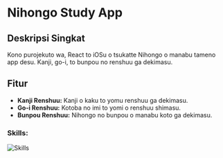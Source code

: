 # **Nihongo Study App**

## **Deskripsi Singkat**

Kono purojekuto wa, React to iOSu o tsukatte Nihongo o manabu tameno app desu. Kanji, go-i, to bunpou no renshuu ga dekimasu.

## **Fitur**

* **Kanji Renshuu:** Kanji o kaku to yomu renshuu ga dekimasu.
* **Go-i Renshuu:** Kotoba no imi to yomi o renshuu shimasu.
* **Bunpou Renshuu:** Nihongo no bunpou o manabu koto ga dekimasu.

<h3>Skills:</h3>
<img src="https://skillicons.dev/icons?i=html,css,js,nodejs&theme=light" alt="Skills">
